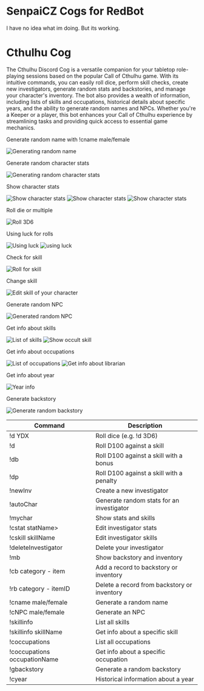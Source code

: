 # SenpaiCZ Cogs for RedBot
I have no idea what im doing. But its working.

# Cthulhu Cog
The Cthulhu Discord Cog is a versatile companion for your tabletop role-playing sessions based on the popular Call of Cthulhu game. With its intuitive commands, you can easily roll dice, perform skill checks, create new investigators, generate random stats and backstories, and manage your character's inventory. The bot also provides a wealth of information, including lists of skills and occupations, historical details about specific years, and the ability to generate random names and NPCs. Whether you're a Keeper or a player, this bot enhances your Call of Cthulhu experience by streamlining tasks and providing quick access to essential game mechanics.

Generate random name with !cname male/female

![Generating random name](https://github.com/SenpaiCZ/RedBot/blob/SenpaiCogs/src-images/name.jpg)

Generate random character stats

![Generating random character stats](https://github.com/SenpaiCZ/RedBot/blob/SenpaiCogs/src-images/autochar.jpg)

Show character stats

![Show character stats](https://github.com/SenpaiCZ/RedBot/blob/SenpaiCogs/src-images/mcs1.jpg)
![Show character stats](https://github.com/SenpaiCZ/RedBot/blob/SenpaiCogs/src-images/mcs2.jpg)
![Show character stats](https://github.com/SenpaiCZ/RedBot/blob/SenpaiCogs/src-images/mcs3.jpg)

Roll die or multiple

![Roll 3D6](https://github.com/SenpaiCZ/RedBot/blob/SenpaiCogs/src-images/d.jpg)

Using luck for rolls

![Using luck](https://github.com/SenpaiCZ/RedBot/blob/SenpaiCogs/src-images/use%20luck.jpg)
![using luck](https://github.com/SenpaiCZ/RedBot/blob/SenpaiCogs/src-images/use%20luck%202.jpg)

Check for skill

![Roll for skill](https://github.com/SenpaiCZ/RedBot/blob/SenpaiCogs/src-images/d%20listen.jpg)

Change skill

![Edit skill of your character](https://github.com/SenpaiCZ/RedBot/blob/SenpaiCogs/src-images/cskill.jpg)

Generate random NPC

![Generated random NPC](https://github.com/SenpaiCZ/RedBot/blob/SenpaiCogs/src-images/random%20npc.jpg)

Get info about skills

![List of skills](https://github.com/SenpaiCZ/RedBot/blob/SenpaiCogs/src-images/skillinfo.jpg)
![Show occult skill](https://github.com/SenpaiCZ/RedBot/blob/SenpaiCogs/src-images/skillinfo%20occult.jpg)

Get info about occupations

![List of occupations](https://github.com/SenpaiCZ/RedBot/blob/SenpaiCogs/src-images/occupations.jpg)
![Get info about librarian](https://github.com/SenpaiCZ/RedBot/blob/SenpaiCogs/src-images/occupations%20librarian.jpg)

Get info about year

![Year info](https://github.com/SenpaiCZ/RedBot/blob/SenpaiCogs/src-images/year%201923.jpg)

Generate backstory

![Generate random backstory](https://github.com/SenpaiCZ/RedBot/blob/SenpaiCogs/src-images/backstory%20generator.jpg)

| Command                                  | Description                                 |
|------------------------------------------|---------------------------------------------|
| !d YDX                                   | Roll dice (e.g. !d 3D6)                     |
| !d <skill>                               | Roll D100 against a skill                   |
| !db <skill>                              | Roll D100 against a skill with a bonus      |
| !dp <skill>                              | Roll D100 against a skill with a penalty    |
| !newInv                                  | Create a new investigator                   |
| !autoChar                                | Generate random stats for an investigator   |
| !mychar                                  | Show stats and skills                       |
| !cstat statName>                       | Edit investigator stats                     |
| !cskill skillName                     | Edit investigator skills                    |
| !deleteInvestigator                      | Delete your investigator                   |
| !mb                                      | Show backstory and inventory                |
| !cb category - item                   | Add a record to backstory or inventory     |
| !rb category - itemID                | Delete a record from backstory or inventory|
| !cname male/female                     | Generate a random name                      |
| !cNPC male/female                      | Generate an NPC                             |
| !skillinfo                               | List all skills                             |
| !skillinfo skillName                  | Get info about a specific skill             |
| !coccupations                            | List all occupations                        |
| !coccupations occupationName          | Get info about a specific occupation       |
| !gbackstory                              | Generate a random backstory                 |
| !cyear <year>                            | Historical information about a year         |

